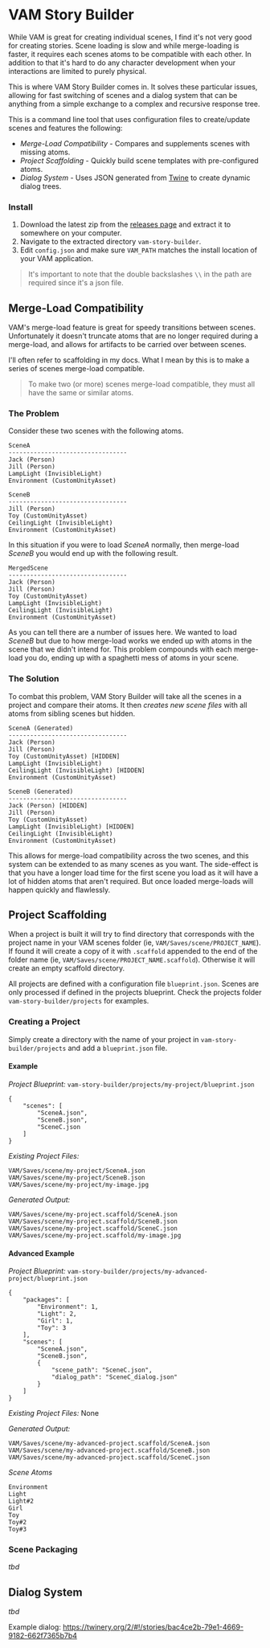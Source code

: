 # VAM Story Builder

While VAM is great for creating individual scenes, I find it's not very good for creating stories.  Scene loading is slow and while merge-loading is faster, it requires each scenes atoms to be compatible with each other.  In addition to that it's hard to do any character development when your interactions are limited to purely physical.

This is where VAM Story Builder comes in.  It solves these particular issues, allowing for fast switching of scenes and a dialog system that can be anything from a simple exchange to a complex and recursive response tree.

This is a command line tool that uses configuration files to create/update scenes and features the following:

* *Merge-Load Compatibility* - Compares and supplements scenes with missing atoms.
* *Project Scaffolding* - Quickly build scene templates with pre-configured atoms.
* *Dialog System* - Uses JSON generated from [Twine](https://twinery.org/2) to create dynamic dialog trees.

### Install

1. Download the latest zip from the [releases page](https://github.com/OnePunchVAM/vam-story-builder/releases) and extract it to somewhere on your computer.
2. Navigate to the extracted directory `vam-story-builder`.
3. Edit `config.json` and make sure `VAM_PATH` matches the install location of your VAM application.

> It's important to note that the double backslashes `\\` in the path are required since it's a json file.



## Merge-Load Compatibility

VAM's merge-load feature is great for speedy transitions between scenes.  Unfortunately it doesn't truncate atoms that are no longer required during a merge-load, and allows for artifacts to be carried over between scenes.

I'll often refer to scaffolding in my docs.  What I mean by this is to make a series of scenes merge-load compatible.

> To make two (or more) scenes merge-load compatible, they must all have the same or similar atoms.

### The Problem

Consider these two scenes with the following atoms.

```
SceneA
---------------------------------
Jack (Person)
Jill (Person)
LampLight (InvisibleLight)
Environment (CustomUnityAsset)
```

```
SceneB
---------------------------------
Jill (Person)
Toy (CustomUnityAsset)
CeilingLight (InvisibleLight)
Environment (CustomUnityAsset)
``` 

In this situation if you were to load *SceneA* normally, then merge-load *SceneB* you would end up with the following result.

```
MergedScene
---------------------------------
Jack (Person)
Jill (Person)
Toy (CustomUnityAsset)
LampLight (InvisibleLight)
CeilingLight (InvisibleLight)
Environment (CustomUnityAsset)
```

As you can tell there are a number of issues here.  We wanted to load *SceneB* but due to how merge-load works we ended up with atoms in the scene that we didn't intend for.  This problem compounds with each merge-load you do, ending up with a spaghetti mess of atoms in your scene.

### The Solution

To combat this problem, VAM Story Builder will take all the scenes in a project and compare their atoms.  It then *creates new scene files* with all atoms from sibling scenes but hidden.


```
SceneA (Generated)
---------------------------------
Jack (Person)
Jill (Person)
Toy (CustomUnityAsset) [HIDDEN]
LampLight (InvisibleLight)
CeilingLight (InvisibleLight) [HIDDEN]
Environment (CustomUnityAsset)
```

```
SceneB (Generated)
---------------------------------
Jack (Person) [HIDDEN]
Jill (Person)
Toy (CustomUnityAsset)
LampLight (InvisibleLight) [HIDDEN]
CeilingLight (InvisibleLight)
Environment (CustomUnityAsset)
``` 

This allows for merge-load compatibility across the two scenes, and this system can be extended to as many scenes as you want.  The side-effect is that you have a longer load time for the first scene you load as it will have a lot of hidden atoms that aren't required.  But once loaded merge-loads will happen quickly and flawlessly.



## Project Scaffolding

When a project is built it will try to find directory that corresponds with the project name in your VAM scenes folder (ie, `VAM/Saves/scene/PROJECT_NAME`).  If found it will create a copy of it with `.scaffold` appended to the end of the folder name (ie, `VAM/Saves/scene/PROJECT_NAME.scaffold`).  Otherwise it will create an empty scaffold directory.

All projects are defined with a configuration file `blueprint.json`.  Scenes are only processed if defined in the projects blueprint.  Check the projects folder `vam-story-builder/projects` for examples.

### Creating a Project

Simply create a directory with the name of your project in `vam-story-builder/projects` and add a `blueprint.json` file.

#### Example

*Project Blueprint:* `vam-story-builder/projects/my-project/blueprint.json` 

```
{
    "scenes": [
        "SceneA.json",
        "SceneB.json",
        "SceneC.json
    ]
}
```

*Existing Project Files:*

```
VAM/Saves/scene/my-project/SceneA.json
VAM/Saves/scene/my-project/SceneB.json
VAM/Saves/scene/my-project/my-image.jpg
```

*Generated Output:*

```
VAM/Saves/scene/my-project.scaffold/SceneA.json
VAM/Saves/scene/my-project.scaffold/SceneB.json
VAM/Saves/scene/my-project.scaffold/SceneC.json
VAM/Saves/scene/my-project.scaffold/my-image.jpg
```

#### Advanced Example

*Project Blueprint:* `vam-story-builder/projects/my-advanced-project/blueprint.json` 

```
{
    "packages": [
        "Environment": 1,
        "Light": 2,
        "Girl": 1,
        "Toy": 3
    ],
    "scenes": [
        "SceneA.json",
        "SceneB.json",
        {
            "scene_path": "SceneC.json",
            "dialog_path": "SceneC_dialog.json"
        }
    ]
}
```

*Existing Project Files:* None

*Generated Output:*

```
VAM/Saves/scene/my-advanced-project.scaffold/SceneA.json
VAM/Saves/scene/my-advanced-project.scaffold/SceneB.json
VAM/Saves/scene/my-advanced-project.scaffold/SceneC.json
```

*Scene Atoms*

```
Environment
Light
Light#2
Girl
Toy
Toy#2
Toy#3
```



### Scene Packaging

_tbd_


## Dialog System 

_tbd_

Example dialog: https://twinery.org/2/#!/stories/bac4ce2b-79e1-4669-9182-662f7365b7b4